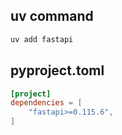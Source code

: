 ## uv command
```sh
uv add fastapi
```

## pyproject.toml
```{.toml title="pyproject.toml" hl_lines=3}
[project]
dependencies = [
    "fastapi>=0.115.6",
]
```
